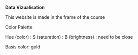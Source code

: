 **Data Vizualisation**

This website is made in the frame of the course 



Color Palette

Hue (color) :
S (saturation) :
B (brightness) : need to be close

Basis color: gold